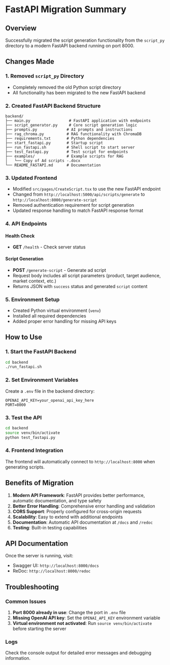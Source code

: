 # FastAPI Migration Summary

## Overview
Successfully migrated the script generation functionality from the `script_py` directory to a modern FastAPI backend running on port 8000.

## Changes Made

### 1. Removed `script_py` Directory
- Completely removed the old Python script directory
- All functionality has been migrated to the new FastAPI backend

### 2. Created FastAPI Backend Structure
```
backend/
├── main.py                 # FastAPI application with endpoints
├── script_generator.py     # Core script generation logic
├── prompts.py             # AI prompts and instructions
├── rag_chroma.py          # RAG functionality with ChromaDB
├── requirements.txt       # Python dependencies
├── start_fastapi.py       # Startup script
├── run_fastapi.sh         # Shell script to start server
├── test_fastapi.py        # Test script for endpoints
├── examples/              # Example scripts for RAG
│   └── Copy of Ad scripts -.docx
└── README_FASTAPI.md      # Documentation
```

### 3. Updated Frontend
- Modified `src/pages/CreateScript.tsx` to use the new FastAPI endpoint
- Changed from `http://localhost:5000/api/scripts/generate` to `http://localhost:8000/generate-script`
- Removed authentication requirement for script generation
- Updated response handling to match FastAPI response format

### 4. API Endpoints

#### Health Check
- **GET** `/health` - Check server status

#### Script Generation
- **POST** `/generate-script` - Generate ad script
- Request body includes all script parameters (product, target audience, market context, etc.)
- Returns JSON with `success` status and generated `script` content

### 5. Environment Setup
- Created Python virtual environment (`venv`)
- Installed all required dependencies
- Added proper error handling for missing API keys

## How to Use

### 1. Start the FastAPI Backend
```bash
cd backend
./run_fastapi.sh
```

### 2. Set Environment Variables
Create a `.env` file in the backend directory:
```env
OPENAI_API_KEY=your_openai_api_key_here
PORT=8000
```

### 3. Test the API
```bash
cd backend
source venv/bin/activate
python test_fastapi.py
```

### 4. Frontend Integration
The frontend will automatically connect to `http://localhost:8000` when generating scripts.

## Benefits of Migration

1. **Modern API Framework**: FastAPI provides better performance, automatic documentation, and type safety
2. **Better Error Handling**: Comprehensive error handling and validation
3. **CORS Support**: Properly configured for cross-origin requests
4. **Scalability**: Easy to extend with additional endpoints
5. **Documentation**: Automatic API documentation at `/docs` and `/redoc`
6. **Testing**: Built-in testing capabilities

## API Documentation
Once the server is running, visit:
- Swagger UI: `http://localhost:8000/docs`
- ReDoc: `http://localhost:8000/redoc`

## Troubleshooting

### Common Issues
1. **Port 8000 already in use**: Change the port in `.env` file
2. **Missing OpenAI API key**: Set the `OPENAI_API_KEY` environment variable
3. **Virtual environment not activated**: Run `source venv/bin/activate` before starting the server

### Logs
Check the console output for detailed error messages and debugging information. 